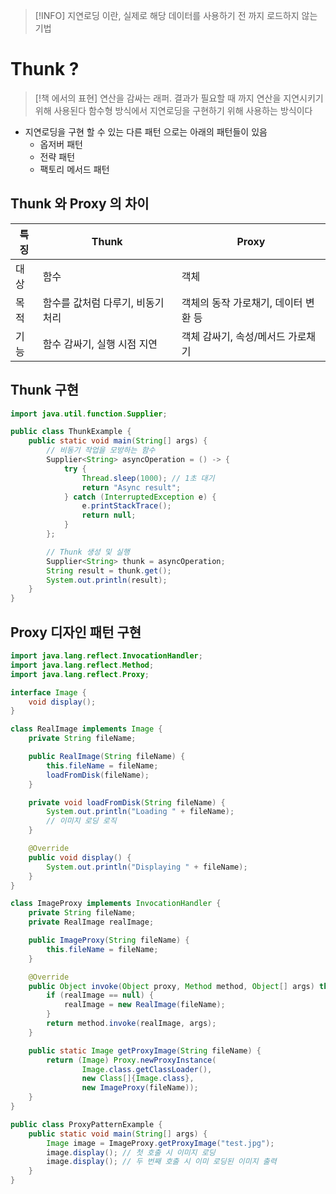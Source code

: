 > [!INFO]
> 지연로딩 이란, 실제로 해당 데이터를 사용하기 전 까지 로드하지 않는 기법

# Thunk ?
> [!책 에서의 표현]
> 연산을 감싸는 래퍼. 결과가 필요할 때 까지 연산을 지연시키기 위해 사용된다
> 함수형 방식에서 지연로딩을 구현하기 위해 사용하는 방식이다

- 지연로딩을 구현 할 수 있는 다른 패턴 으로는 아래의 패턴들이 있음
	- 옵저버 패턴
	- 전략 패턴
	- 팩토리 메서드 패턴

## Thunk 와 Proxy 의 차이
| 특징  | Thunk               | Proxy                 |
| --- | ------------------- | --------------------- |
| 대상  | 함수                  | 객체                    |
| 목적  | 함수를 값처럼 다루기, 비동기 처리 | 객체의 동작 가로채기, 데이터 변환 등 |
| 기능  | 함수 감싸기, 실행 시점 지연    | 객체 감싸기, 속성/메서드 가로채기   |
## Thunk 구현
```java
import java.util.function.Supplier;

public class ThunkExample {
    public static void main(String[] args) {
        // 비동기 작업을 모방하는 함수
        Supplier<String> asyncOperation = () -> {
            try {
                Thread.sleep(1000); // 1초 대기
                return "Async result";
            } catch (InterruptedException e) {
                e.printStackTrace();
                return null;
            }
        };

        // Thunk 생성 및 실행
        Supplier<String> thunk = asyncOperation;
        String result = thunk.get();
        System.out.println(result);
    }
}
```

## Proxy 디자인 패턴 구현
```java
import java.lang.reflect.InvocationHandler;
import java.lang.reflect.Method;
import java.lang.reflect.Proxy;

interface Image {
    void display();
}

class RealImage implements Image {
    private String fileName;

    public RealImage(String fileName) {
        this.fileName = fileName;
        loadFromDisk(fileName);
    }

    private void loadFromDisk(String fileName) {
        System.out.println("Loading " + fileName);
        // 이미지 로딩 로직
    }

    @Override
    public void display() {
        System.out.println("Displaying " + fileName);
    }
}

class ImageProxy implements InvocationHandler {
    private String fileName;
    private RealImage realImage;

    public ImageProxy(String fileName) {
        this.fileName = fileName;
    }

    @Override
    public Object invoke(Object proxy, Method method, Object[] args) throws Throwable {
        if (realImage == null) {
            realImage = new RealImage(fileName);
        }
        return method.invoke(realImage, args);
    }

    public static Image getProxyImage(String fileName) {
        return (Image) Proxy.newProxyInstance(
                Image.class.getClassLoader(),
                new Class[]{Image.class},
                new ImageProxy(fileName));
    }
}

public class ProxyPatternExample {
    public static void main(String[] args) {
        Image image = ImageProxy.getProxyImage("test.jpg");
        image.display(); // 첫 호출 시 이미지 로딩
        image.display(); // 두 번째 호출 시 이미 로딩된 이미지 출력
    }
}
```